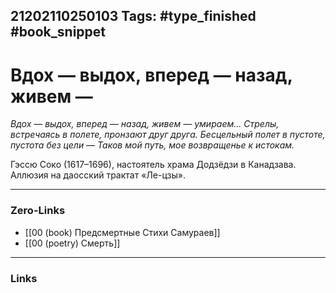 21202110250103
Tags: #type_finished #book_snippet 
---
# Вдох — выдох, вперед — назад, живем —

*Вдох — выдох, вперед — назад, живем — умираем…
Стрелы, встречаясь в полете, пронзают друг друга.
Бесцельный полет в пустоте, пустота без цели —
Таков мой путь, мое возвращенье к истокам.*

Гэссю Соко (1617–1696), настоятель храма Додзёдзи в Канадзава. Аллюзия на даосский трактат «Ле-цзы».

---
### Zero-Links
 - [[00 (book) Предсмертные Стихи Самураев]]
 - [[00 (poetry) Смерть]]
---
### Links

